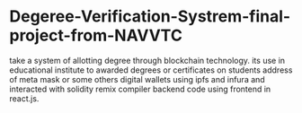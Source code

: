 # Degeree-Verification-Systrem-final-project-from-NAVVTC
take a system of allotting degree through blockchain technology. its use in educational institute to awarded degrees or certificates on students address of meta mask or some others digital wallets using ipfs and infura  and interacted with solidity remix compiler backend code using frontend in react.js.
